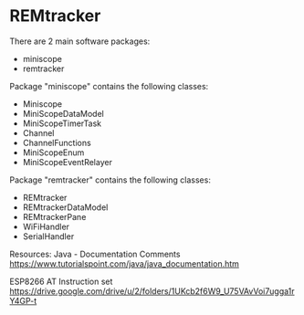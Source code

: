 # REMtracker

There are 2 main software packages:
- miniscope
- remtracker

Package "miniscope" contains the following classes:
- Miniscope
- MiniScopeDataModel
- MiniScopeTimerTask
- Channel
- ChannelFunctions
- MiniScopeEnum
- MiniScopeEventRelayer

Package "remtracker" contains the following classes:
- REMtracker
- REMtrackerDataModel
- REMtrackerPane
- WiFiHandler
- SerialHandler

Resources:
Java - Documentation Comments
https://www.tutorialspoint.com/java/java_documentation.htm

ESP8266 AT Instruction set
https://drive.google.com/drive/u/2/folders/1UKcb2f6W9_U75VAvVoi7ugga1rY4GP-t

